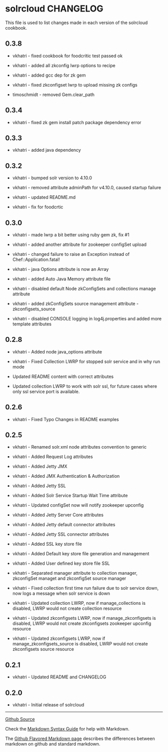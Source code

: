 solrcloud CHANGELOG
===================

This file is used to list changes made in each version of the solrcloud cookbook.

0.3.8
-----

- vkhatri - fixed cookbook for foodcritic test passed ok

- vkhatri - added all zkconfig lwrp options to recipe

- vkhatri - added gcc dep for zk gem

- vkhatri - fixed zkconfigset lwrp to upload missing zk configs

- timoschmidt - removed Gem.clear_path

0.3.4
-----

- vkhatri - fixed zk gem install patch package dependency error

0.3.3
-----

- vkhatri - added java dependency

0.3.2
-----

- vkhatri - bumped solr version to 4.10.0

- vkhatri - removed attribute adminPath for v4.10.0, caused startup failure

- vkhatri - updated README.md

- vkhatri - fix for foodcrtic

0.3.0
-----
- vkhatri - made lwrp a bit better using ruby gem zk, fix #1

- vkhatri - added another attribute for zookeeper configSet upload

- vkhatri - changed failure to raise an Exception instead of Chef::Application.fatal!

- vkhatri - java Options attribute is now an Array

- vkhatri - added Auto Java Memory attribute file

- vkhatri - disabled default Node zkConfigSets and collections manage attribute

- vkhatri - added zkConfigSets source management attribute - zkconfigsets_source

- vkhatri - disabled CONSOLE logging in log4j.properties and added more template attributes

0.2.8
-----
- vkhatri - Added node java_options attribute

- vkhatri - Fixed Collection LWRP for stopped solr service and in why run mode

- Updated README content with correct attributes

- Updated collection LWRP to work with solr ssl, for future cases where only ssl service port is available.

0.2.6
-----
- vkhatri - Fixed Typo Changes in README examples


0.2.5
-----
- vkhatri - Renamed solr.xml node attributes convention to generic

- vkhatri - Added Request Log attributes

- vkhatri - Added Jetty JMX

- vkhatri - Added JMX Authentication & Authorization

- vkhatri - Added Jetty SSL

- vkhatri - Added Solr Service Startup Wait Time attribute

- vkhatri - Updated configSet now will notify zookeeper upconfig

- vkhatri - Added Jetty Server Core attributes

- vkhatri - Added Jetty default connector attributes

- vkhatri - Added Jetty SSL connector attributes

- vkhatri - Added SSL key store file

- vkhatri - Added Default key store file generation and management

- vkhatri - Added User defined key store file SSL

- vkhatri - Separated manager attribute to  collection manager, zkconfigSet managet and zkconfigSet source manager

- vkhatri - Fixed collection first time run failure due to solr service down, now logs a message when solr service is down

- vkhatri - Updated collection LWRP, now if manage_collections is disabled, LWRP would not create collection resource

- vkhatri - Updated zkconfigsets LWRP, now if manage_zkconfigsets is disabled, LWRP would not create zkconfigsets zookeeper upconfig resource

- vkhatri - Updated zkconfigsets LWRP, now if manage_zkconfigsets_source is disabled, LWRP would not create zkconfigsets source resource

0.2.1
-----
- vkhatri - Updated README and CHANGELOG

0.2.0
-----
- vkhatri - Initial release of solrcloud

- - -
[Github Source](https://github.com/vkhatri/solrcloud)

Check the [Markdown Syntax Guide](http://daringfireball.net/projects/markdown/syntax) for help with Markdown.

The [Github Flavored Markdown page](http://github.github.com/github-flavored-markdown/) describes the differences between markdown on github and standard markdown.
